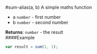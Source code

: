 <a name="module_sum-alias"></a>
#sum-alias(a, b)
A simple maths function


- a `number` - first number
- b `number` - second number

  
**Returns**: `number` - the result  
####Example
```js
var result = sum(1, 1);
```
